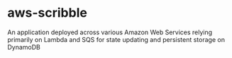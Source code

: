 # aws-scribble
An application deployed across various Amazon Web Services relying primarily on Lambda and SQS for state updating and persistent storage on DynamoDB

